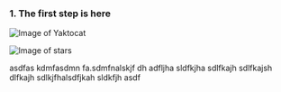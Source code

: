 
### **1.** The first step is here

![Image of Yaktocat](https://octodex.github.com/images/yaktocat.png)

![Image of stars](https://earthsky.org/upl/2015/08/albireo-Tom-Wildoner-July-2015-cp-e1470155481438.jpg)

asdfas kdmfasdmn fa.sdmfnalskjf dh adfljha sldfkjha sdlfkajh sdlfkajsh dlfkajh sdlkjfhalsdfjkah sldkfjh asdf

